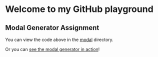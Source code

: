 # Welcome to my GitHub playground

## Modal Generator Assignment
You can view the code above in the [modal](https://github.com/jofis/jofis.github.io/tree/master/modal) directory.

Or you can [see the modal generator in action](https://jofis.github.io/modal/)!
